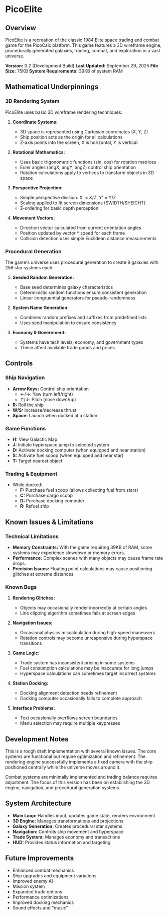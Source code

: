 # PicoElite

## Overview

PicoElite is a recreation of the classic 1984 Elite space trading and combat game for the PicoCalc platform. This game features a 3D wireframe engine, procedurally generated galaxies, trading, combat, and exploration in a vast universe.

**Version:** 0.2 (Development Build)
**Last Updated:** September 29, 2025
**File Size:** 75KB
**System Requirements:** 39KB of system RAM

## Mathematical Underpinnings

### 3D Rendering System

PicoElite uses basic 3D wireframe rendering techniques:

1. **Coordinate Systems:**

   - 3D space is represented using Cartesian coordinates (X, Y, Z)
   - Ship position acts as the origin for all calculations
   - Z-axis points into the screen, X is horizontal, Y is vertical
2. **Rotational Mathematics:**

   - Uses basic trigonometric functions (sin, cos) for rotation matrices
   - Euler angles (angX, angY, angZ) control ship orientation
   - Rotation calculations apply to vertices to transform objects in 3D space
3. **Perspective Projection:**

   - Simple perspective division: X' = X/Z, Y' = Y/Z
   - Scaling applied to fit screen dimensions (SWIDTH/SHEIGHT)
   - Z-ordering for basic depth perception
4. **Movement Vectors:**

   - Direction vector calculated from current orientation angles
   - Position updated by vector * speed for each frame
   - Collision detection uses simple Euclidean distance measurements

### Procedural Generation

The game's universe uses procedural generation to create 8 galaxies with 256 star systems each:

1. **Seeded Random Generation:**

   - Base seed determines galaxy characteristics
   - Deterministic random functions ensure consistent generation
   - Linear congruential generators for pseudo-randomness
2. **System Name Generation:**

   - Combines random prefixes and suffixes from predefined lists
   - Uses seed manipulation to ensure consistency
3. **Economy & Government:**

   - Systems have tech levels, economy, and government types
   - These affect available trade goods and prices

## Controls

### Ship Navigation

- **Arrow Keys:** Control ship orientation
  - ←/→: Yaw (turn left/right)
  - ↑/↓: Pitch (nose down/up)
- **R:** Roll the ship
- **W/S:** Increase/decrease thrust
- **Space:** Launch when docked at a station

### Game Functions

- **H:** View Galactic Map
- **J:** Initiate hyperspace jump to selected system
- **D:** Activate docking computer (when equipped and near station)
- **S:** Activate fuel scoop (when equipped and near star)
- **T:** Target nearest object

### Trading & Equipment

- While docked:
  - **F:** Purchase fuel scoop (allows collecting fuel from stars)
  - **C:** Purchase cargo scoop
  - **D:** Purchase docking computer
  - **R:** Refuel ship

## Known Issues & Limitations

### Technical Limitations

- **Memory Constraints:** With the game requiring 39KB of RAM, some systems may experience slowdown or memory errors.
- **Performance:** Complex scenes with many objects may cause frame rate drops.
- **Precision Issues:** Floating point calculations may cause positioning glitches at extreme distances.

### Known Bugs

1. **Rendering Glitches:**

   - Objects may occasionally render incorrectly at certain angles
   - Line clipping algorithm sometimes fails at screen edges
2. **Navigation Issues:**

   - Occasional physics miscalculation during high-speed maneuvers
   - Rotation controls may become unresponsive during hyperspace transitions
3. **Game Logic:**

   - Trade system has inconsistent pricing in some systems
   - Fuel consumption calculations may be inaccurate for long jumps
   - Hyperspace calculations can sometimes target incorrect systems
4. **Station Docking:**

   - Docking alignment detection needs refinement
   - Docking computer occasionally fails to complete approach
5. **Interface Problems:**

   - Text occasionally overflows screen boundaries
   - Menu selection may require multiple keypresses

## Development Notes

This is a rough draft implementation with several known issues. The core systems are functional but require optimization and refinement. The rendering engine successfully implements a fixed camera with the ship positioned centrally while the universe moves around it.

Combat systems are minimally implemented and trading balance requires adjustment. The focus of this version has been on establishing the 3D engine, navigation, and procedural generation systems.

## System Architecture

- **Main Loop:** Handles input, updates game state, renders environment
- **3D Engine:** Manages transformations and projections
- **Galaxy Generation:** Creates procedural star systems
- **Navigation:** Controls ship movement and hyperspace
- **Trade System:** Manages economy and transactions
- **HUD:** Provides status information and targeting

## Future Improvements

- Enhanced combat mechanics
- Ship upgrades and equipment variations
- Improved enemy AI
- Mission system
- Expanded trade options
- Performance optimizations
- Improved docking mechanics
- Sound effects and "music"
